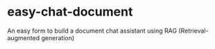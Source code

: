 # easy-chat-document
An easy form to build a document chat assistant using RAG (Retrieval-augmented generation) 
